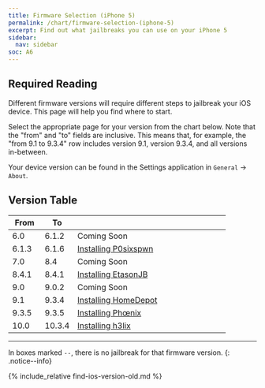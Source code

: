 ```yaml
---
title: Firmware Selection (iPhone 5)
permalink: /chart/firmware-selection-(iphone-5)
excerpt: Find out what jailbreaks you can use on your iPhone 5
sidebar:
  nav: sidebar
soc: A6
---
```


## Required Reading

Different firmware versions will require different steps to jailbreak your iOS device. This page will help you find where to start.

Select the appropriate page for your version from the chart below. Note that the "from" and "to" fields are inclusive. This means that, for example, the "from 9.1 to 9.3.4" row includes version 9.1, version 9.3.4, and all versions in-between.

Your device version can be found in the Settings application in `General` -> `About`.

## Version Table

<table class="version_table">
  <colgroup>
    <col span="1" style="width: 15%;">
    <col span="1" style="width: 15%;">
    <col span="1" style="width: 70%;">
  </colgroup>
  <thead>
    <tr>
      <th>From</th>
      <th>To</th>
      <th></th>
    </tr>
  </thead>
  <tbody>
    <tr>
	    <td>6.0</td>
	    <td>6.1.2</td>
	    <td>Coming Soon</td>
	  </tr>
    <tr>
      <td>6.1.3</td>
      <td>6.1.6</td>
      <td><a href="installing-p0sixspwn">Installing P0sixspwn</a></td>
    </tr>
    <tr>
      <td>7.0</td>
      <td>8.4</td>
      <td>Coming Soon</td>
    </tr>
    <tr>
      <td>8.4.1</td>
      <td>8.4.1</td>
      <td><a href="installing-etasonjb">Installing EtasonJB</a></td>
    </tr>
    <tr>
      <td>9.0</td>
      <td>9.0.2</td>
      <td>Coming Soon</td>
    </tr>
    <tr>
      <td>9.1</td>
      <td>9.3.4</td>
      <td><a href="installing-homedepot">Installing HomeDepot</a></td>
    </tr>
    <tr>
      <td>9.3.5</td>
      <td>9.3.5</td>
      <td><a href="installing-phoenix">Installing Phœnix</a></td>
    </tr>
    <tr>
      <td>10.0</td>
      <td>10.3.4</td>
      <td><a href="installing-h3lix">Installing h3lix</a></td>
    </tr>
  </tbody>
</table>

---

In boxes marked `--`, there is no jailbreak for that firmware version.
{: .notice--info}

{% include_relative find-ios-version-old.md %}
